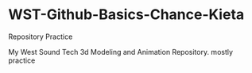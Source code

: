 # WST-Github-Basics-Chance-Kieta
Repository Practice

My West Sound Tech 3d Modeling and Animation Repository.
mostly practice
